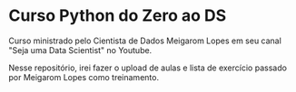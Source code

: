# Curso Python do Zero ao DS

Curso ministrado pelo Cientista de Dados Meigarom Lopes em seu canal "Seja uma Data Scientist" no Youtube.

Nesse repositório, irei fazer o upload de aulas e lista de exercício passado por Meigarom Lopes como treinamento.
